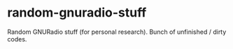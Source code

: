 # random-gnuradio-stuff
Random GNURadio stuff (for personal research). Bunch of unfinished / dirty codes.
